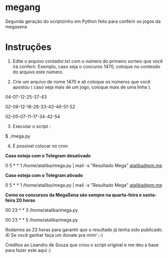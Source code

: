 megang
====

Segunda geração do scriptzinho em Python feito para conferir os jogos da megasena

Instruções
==========

1) Edite o arquivo contador.txt com o número do primeiro sorteio que você irá conferir. 
   Exemplo, caso seja o concurso 1470, coloque no conteúdo do arquivo este número. 

2) Crie um arquivo de nome 1470 e ali coloque os números que você apostou ( caso seja mais de um jogo,
coloque mais de uma linha ). 

04-07-12-25-37-43

02-09-12-16-28-33-43-46-51-52

02-05-07-11-17-34-42-54

3) Executar o script : 

$ ./mega.py


4) É possível colocar no cron

**Caso esteja com o Telegram desativado**

0 5 * * 1 /home/ataliba/mega.py  | mail -s "Resultado Mega" ataliba@pm.me

**Caso esteja com o Telegram ativado**

0 5 * * 1 /home/ataliba/mega.py | mail -s "Resultado Mega" ataliba@pm.me

**Como os concursos da MegaSena são sempre na quarta-feira e sexta-feira 20 horas**

00 23 * * 3 /home/ataliba/mega.py

00 23 * * 5 /home/ataliba/mega.py

Rodamos as 23 horas para garantir que o resultado já tenha sido publicado.  
4) Se você ganhar faça um donate pra mim! ;-)


Creditos ao Leandro de Souza que criou o script original e me deu a base para fazer este aqui :) 

